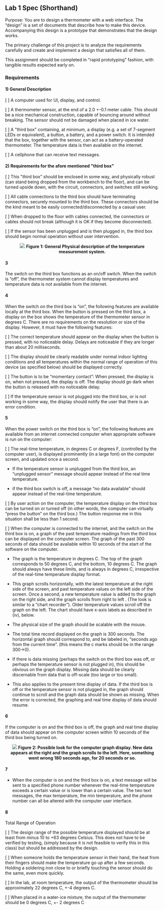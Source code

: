 ## Lab 1 Spec (Shorthand)

Purpose: You are to design a thermometer with a web interface. The “design” is a
set of documents that describe how to make this device. Accompanying this design
is a prototype that demonstrates that the design works.


The primary challenge of this project is to analyze the requirements carefully 
and create and implement a design that satisfies all of them.


This assignment should be completed in “rapid prototyping” fashion, with tangible 
results expected early on.

### Requirements

#### 1) General Description

[ ] A computer used for UI, display, and control.

[ ] A thermometer sensor, at the end of a 2.0 +-0.1 meter cable. This should be 
a nice mechanical construction, capable of bouncing around without breaking. 
The sensor should not be damaged when placed in ice water.

[ ] A "third box" containing, at minimum, a display (e.g. a set of 7-segment LEDs 
or equivalent), a button, a battery, and a power switch. It is intended that the
box, together with the sensor, can act as a battery-operated thermometer. 
The temperature data is then available on the internet.

[ ] A cellphone that can receive text messages.

#### 2) Requirements for the afore mentioned "third box"

[ ] This "third box” should be enclosed in some way, and physically robust (can 
stand being dropped from the workbench to the floor), and can be turned upside 
down, with the circuit, connectors, and switches still working.

[ ] All cable connections to the third box should have terminating connectors, 
securely mounted to the third box. These connectors should be the kind meant to 
be easily connected/disconnected by a casual user.

[ ] When dropped to the floor with cables connected, the connectors or cables 
should not break (although it is OK if they become disconnected). 

[ ] If the sensor has been unplugged and is then plugged in, the third box should 
begin normal operation without user intervention. 

<p align="center">
  <img src="https://i.imgur.com/DjwLPn4.png">
  <b> Figure 1: General Physical description of the temperature measurement 
  system. </b>
</p>

#### 3
The switch on the third box functions as an on/off switch. When the switch is 
“off”, the thermometer system cannot display temperatures and temperature data 
is not available from the internet. 

#### 4
When the switch on the third box is “on”, the following features are available 
locally at the third box. When the button is pressed on the third box, a display
on the box shows the temperature of the thermometer sensor in degrees C. There 
are no requirements on the resolution or size of the display. However, it must 
have the following features: 

[ ] The correct temperature should appear on the display when the button is 
pressed, with no noticeable delay. Delays are noticeable if they are longer than 
about 20 milliseconds.

[ ] The display should be clearly readable under normal indoor lighting 
conditions and all temperatures within the normal range of operation of this 
device (as specified below) should be displayed correctly.

[ ] The button is to be “momentary contact”: When pressed, the display is on, 
when not pressed, the display is off. The display should go dark when the button
is released with no noticeable delay. 

[ ] If the temperature sensor is not plugged into the third box, or is not 
working in some way, the display should notify the user that there is an error 
condition. 

#### 5
When the power switch on the third box is “on”, the following features are 
available from an internet connected computer when appropriate software is run 
on the computer:

[ ] The real-time temperature, in degrees C or degrees F, (controlled by the 
computer user), is displayed prominently (in a large font) on the computer 
screen, and updated once a second.

- If the temperature sensor is unplugged from the third box, an “unplugged sensor” 
message should appear instead of the real time temperature.

- if the third box switch is off, a message “no data available” should appear 
instead of the real-time temperature. 

[ ] By user action on the computer, the temperature display on the third box can be 
turned on or turned off (in other words, the computer can virtually “press the 
button” on the third box.) The button response me in this situation shall be 
less than 1 second. 

[ ] When the computer is connected to the internet, and the switch on the third box 
is on, a graph of the past temperature readings from the third box can be 
displayed on the computer screen. The graph of the past 300 seconds of data 
should be available within 10 seconds of the start of the software on the 
computer. 

- The graph is the temperature in degrees C. The top of the graph corresponds to 50 
degrees C, and the bottom, 10 degrees C. The graph should always have these limits, 
and is always in degrees C, irrespective of the real-time temperature display format. 

- This graph scrolls horizontally, with the latest temperature at the right side of 
the screen, and past temperature values on the left side of the screen. Once a second,
a new temperature value is added to the graph on the right side, and the graph 
scrolls from right to left . (The look is similar to a “chart recorder”). Older 
temperature values scroll off the graph on the left. The chart should have x-axis 
labels as described in (iv), below. 

- The physical size of the graph should be scalable with the mouse. 

- The total time record displayed on the graph is 300 seconds. The horizontal graph 
should correspond to, and be labeled in, “seconds ago from the current time”. (this 
means the c marks should be in the range 300->0). 

- If there is data missing (perhaps the switch on the third box was off, or perhaps 
the temperature sensor is not plugged in), this should be obvious on the graph 
display. Missing data should be clearly discernable from data that is off-scale (too 
large or too small). 

- This also applies to the present time display of data.  If the third box is off or 
the temperature sensor is not plugged in, the graph should continue to scroll and the 
graph data should be shown as missing. When the error is corrected, the graphing 
and real time display of data should resume. 

#### 6

If the computer is on and the third box is off, the graph and real time display of 
data should appear on the computer screen within 10 seconds of the third box being 
turned on. 

<p align="center">
  <img src="https://i.imgur.com/n2OgvBX.png">
  <b> Figure 2: Possible look for the computer graph display. 
  New data appears at the right and the graph scrolls to the left.  
  Here, something went wrong 180 seconds ago, for 20 seconds or so.</b>
</p>

#### 7

- When the computer is on and the third box is on, a text message will be sent to a 
specified phone number whenever the real-time temperature exceeds a certain value or 
is lower than a certain value. The two text messages, the max temperature, the min 
temperature, and the phone number can all be altered with the computer user 
interface.

#### 8

Total Range of Operation

[ ] The design range of the possible temperature displayed should be at least from 
minus 10 to +63 degrees Celsius. This does not have to be verified by testing, 
(simply because it is not feasible to verify this in this class) but should be 
addressed by the design. 

[ ] When someone holds the temperature sensor in their hand, the heat from their 
fingers should make the temperature go up after a few seconds. Holding a soldering 
iron close to or briefly touching the sensor should do the same, even more quickly. 

[ ] In the lab, at room temperature, the output of the thermometer should be 
approximately 22 degrees C, +-4 degrees C. 

[ ] When placed in a water-ice mixture, the output of the thermometer should be 0 
degrees C, +- 2 degrees C
